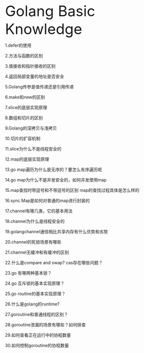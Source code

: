 <font size=7>Golang Basic Knowledge</font><br>

1.defer的使用

2.方法与函数的区别

3.值接收和指针接收的区别

4.返回局部变量的地址是否安全

5.Golang传参是值传递还是引用传递

6.make和new的区别

7.slice的底层实现原理

8.数组和切片的区别

9.Golang的深拷贝与浅拷贝

10.切片的扩容机制

11.slice为什么不是线程安全的

12.map的底层实现原理

13.go map遍历为什么是无序的？要怎么有序遍历呢

14.go map为什么不是并发安全的，如何并发使用map

15.map查找时带逗号和不带逗号的区别
map的查找过程具体是怎么样的

16.sync.Map是如何对普通的map进行封装的

17.channel有哪几类，它的基本用法

18.channel为什么是线程安全的


19.golangchannel通信相比共享内存有什么优势和劣势

20.channel的死锁场景有哪些

21.channel无缓冲和有缓冲的区别

22.什么是compare and swap? cas存在哪些问题？

23.go 有哪两种基本锁？

24.go 互斥锁的基本实现原理？

25.go routine的基本实现原理？

26.什么是golang的runtime?

27.goroutine和普通线程的区别？

28.goroutine泄漏的场景有哪些？如何排查

29.如何查看正在运行中的协程数量

30.如何控制goroutine的协程数量










